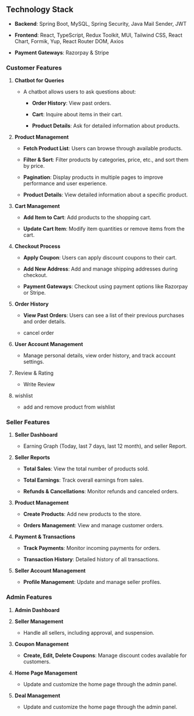 Technology Stack
----------------

*   **Backend**: Spring Boot, MySQL, Spring Security, Java Mail Sender, JWT
    
*   **Frontend**: React, TypeScript, Redux Toolkit, MUI, Tailwind CSS, React Chart, Formik, Yup, React Router DOM, Axios
    
*   **Payment Gateways**: Razorpay & Stripe
    

### **Customer Features**

1.  **Chatbot for Queries**
    
    *   A chatbot allows users to ask questions about:
        
        *   **Order History**: View past orders.
            
        *   **Cart**: Inquire about items in their cart.
            
        *   **Product Details**: Ask for detailed information about products.
            
2.  **Product Management**
    
    *   **Fetch Product List**: Users can browse through available products.
        
    *   **Filter & Sort**: Filter products by categories, price, etc., and sort them by price.
        
    *   **Pagination**: Display products in multiple pages to improve performance and user experience.
        
    *   **Product Details**: View detailed information about a specific product.
        
3.  **Cart Management**
    
    *   **Add Item to Cart**: Add products to the shopping cart.
        
    *   **Update Cart Item**: Modify item quantities or remove items from the cart.
        
4.  **Checkout Process**
    
    *   **Apply Coupon**: Users can apply discount coupons to their cart.
        
    *   **Add New Address**: Add and manage shipping addresses during checkout.
        
    *   **Payment Gateways**: Checkout using payment options like Razorpay or Stripe.
        
5.  **Order History**
    
    *   **View Past Orders**: Users can see a list of their previous purchases and order details.
        
    *   cancel order
        
6.  **User Account Management**
    
    *   Manage personal details, view order history, and track account settings.
        
7.  Review & Rating
    
    *   Write Review
        
8.  wishlist
    
    *   add and remove product from wishlist
        

### **Seller Features**

1.  **Seller Dashboard**
    
    *   Earning Graph (Today, last 7 days, last 12 month), and seller Report.
        
2.  **Seller Reports**
    
    *   **Total Sales**: View the total number of products sold.
        
    *   **Total Earnings**: Track overall earnings from sales.
        
    *   **Refunds & Cancellations**: Monitor refunds and canceled orders.
        
3.  **Product Management**
    
    *   **Create Products**: Add new products to the store.
        
    *   **Orders Management**: View and manage customer orders.
        
4.  **Payment & Transactions**
    
    *   **Track Payments**: Monitor incoming payments for orders.
        
    *   **Transaction History**: Detailed history of all transactions.
        
5.  **Seller Account Management**
    
    *   **Profile Management**: Update and manage seller profiles.
        

### **Admin Features**

1.  **Admin Dashboard**
    
2.  **Seller Management**
    
    *   Handle all sellers, including approval, and suspension.
        
3.  **Coupon Management**
    
    *   **Create, Edit, Delete Coupons**: Manage discount codes available for customers.
        
4.  **Home Page Management**
    
    *   Update and customize the home page through the admin panel.
        
5.  **Deal Management**
    
    *   Update and customize the home page through the admin panel.
